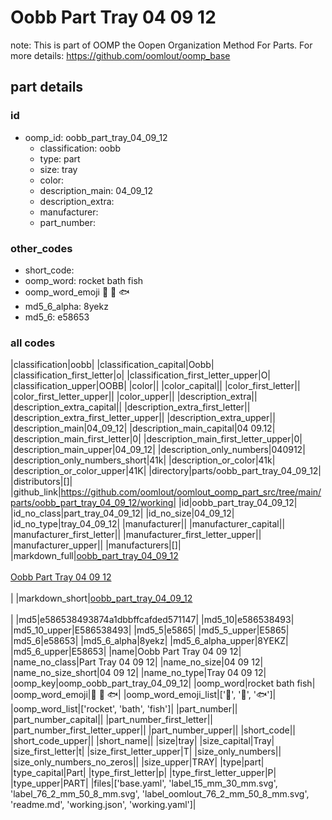 # Oobb Part Tray 04 09 12  

note: This is part of OOMP the Oopen Organization Method For Parts. For more details: https://github.com/oomlout/oomp_base

##  part details





### id
* oomp_id: oobb_part_tray_04_09_12
  * classification: oobb
  * type: part
  * size: tray
  * color: 
  * description_main: 04_09_12
  * description_extra: 
  * manufacturer: 
  * part_number: 

### other_codes
* short_code: 
* oomp_word: rocket bath fish
* oomp_word_emoji :rocket: :bath: :fish:
* md5_6_alpha: 8yekz
* md5_6: e58653

### all codes 
|classification|oobb|
|classification_capital|Oobb|
|classification_first_letter|o|
|classification_first_letter_upper|O|
|classification_upper|OOBB|
|color||
|color_capital||
|color_first_letter||
|color_first_letter_upper||
|color_upper||
|description_extra||
|description_extra_capital||
|description_extra_first_letter||
|description_extra_first_letter_upper||
|description_extra_upper||
|description_main|04_09_12|
|description_main_capital|04 09.12|
|description_main_first_letter|0|
|description_main_first_letter_upper|0|
|description_main_upper|04_09_12|
|description_only_numbers|040912|
|description_only_numbers_short|41k|
|description_or_color|41k|
|description_or_color_upper|41K|
|directory|parts/oobb_part_tray_04_09_12|
|distributors|[]|
|github_link|https://github.com/oomlout/oomlout_oomp_part_src/tree/main/parts/oobb_part_tray_04_09_12/working|
|id|oobb_part_tray_04_09_12|
|id_no_class|part_tray_04_09_12|
|id_no_size|04_09_12|
|id_no_type|tray_04_09_12|
|manufacturer||
|manufacturer_capital||
|manufacturer_first_letter||
|manufacturer_first_letter_upper||
|manufacturer_upper||
|manufacturers|[]|
|markdown_full|[oobb_part_tray_04_09_12](https://github.com/oomlout/oomlout_oomp_part_src/tree/main/parts/oobb_part_tray_04_09_12/working)<br>[](https://github.com/oomlout/oomlout_oomp_part_src/tree/main/parts/oobb_part_tray_04_09_12/working)<br>[Oobb Part Tray 04 09 12](https://github.com/oomlout/oomlout_oomp_part_src/tree/main/parts/oobb_part_tray_04_09_12/working)<br><br>|
|markdown_short|[oobb_part_tray_04_09_12](https://github.com/oomlout/oomlout_oomp_part_src/tree/main/parts/oobb_part_tray_04_09_12/working)<br><br>|
|md5|e586538493874a1dbbffcafded571147|
|md5_10|e586538493|
|md5_10_upper|E586538493|
|md5_5|e5865|
|md5_5_upper|E5865|
|md5_6|e58653|
|md5_6_alpha|8yekz|
|md5_6_alpha_upper|8YEKZ|
|md5_6_upper|E58653|
|name|Oobb Part Tray 04 09 12|
|name_no_class|Part Tray 04 09 12|
|name_no_size|04 09 12|
|name_no_size_short|04 09 12|
|name_no_type|Tray 04 09 12|
|oomp_key|oomp_oobb_part_tray_04_09_12|
|oomp_word|rocket bath fish|
|oomp_word_emoji|:rocket: :bath: :fish:|
|oomp_word_emoji_list|[':rocket:', ':bath:', ':fish:']|
|oomp_word_list|['rocket', 'bath', 'fish']|
|part_number||
|part_number_capital||
|part_number_first_letter||
|part_number_first_letter_upper||
|part_number_upper||
|short_code||
|short_code_upper||
|short_name||
|size|tray|
|size_capital|Tray|
|size_first_letter|t|
|size_first_letter_upper|T|
|size_only_numbers||
|size_only_numbers_no_zeros||
|size_upper|TRAY|
|type|part|
|type_capital|Part|
|type_first_letter|p|
|type_first_letter_upper|P|
|type_upper|PART|
|files|['base.yaml', 'label_15_mm_30_mm.svg', 'label_76_2_mm_50_8_mm.svg', 'label_oomlout_76_2_mm_50_8_mm.svg', 'readme.md', 'working.json', 'working.yaml']|

